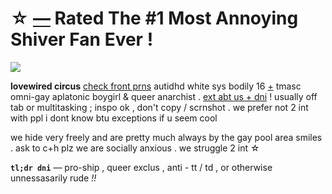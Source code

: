 # ☆ [—](https://www.youtube.com/watch?v=UD7vpiKI5-Y) Rated The #1 Most Annoying Shiver Fan Ever !

![](https://cdn.wikimg.net/en/splatoonwiki/images/thumb/b/bb/Daybreaker_Anthem_PV_Art.png/800px-Daybreaker_Anthem_PV_Art.png?20231031000348)

__lovewired circus__ [check front prns](https://pluralkit.xyz/f/pnysa) autidhd white sys bodily 16 [+](https://pronouns.cc/@malewife) tmasc omni-gay aplatonic boygirl & queer anarchist . [ext abt us + dni](https://bundlrs.cc/artists) !
usually off tab or multitasking ; inspo ok , don't copy / scrnshot . we prefer not 2 int with ppl i dont know btu exceptions if u seem cool

we hide very freely and are pretty much always by the gay pool area smiles . ask to c+h plz we are socially anxious . we struggle 2 int ☆

**`tl;dr dni`** — pro-ship , queer exclus , anti - tt / td , or otherwise unnessasarily rude *!!*
